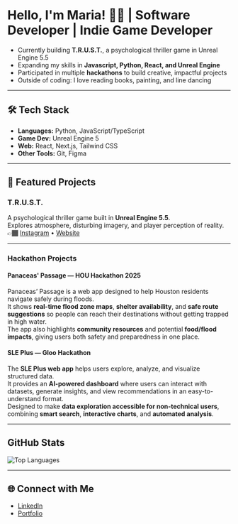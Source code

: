 #  Hello, I'm Maria! 👋🏾 | Software Developer | Indie Game Developer

- Currently building **T.R.U.S.T.**, a psychological thriller game in Unreal Engine 5.5  
- Expanding my skills in **Javascript, Python, React, and Unreal Engine**  
- Participated in multiple **hackathons** to build creative, impactful projects  
- Outside of coding: I love reading books, painting, and line dancing

---

## 🛠️ Tech Stack
- **Languages:** Python, JavaScript/TypeScript  
- **Game Dev:** Unreal Engine 5  
- **Web:** React, Next.js, Tailwind CSS 
- **Other Tools:** Git, Figma

---

## 📌 Featured Projects

### T.R.U.S.T.
A psychological thriller game built in **Unreal Engine 5.5**.  
Explores atmosphere, disturbing imagery, and player perception of reality.  
👉🏾 [Instagram](https://instagram.com/trustindiegame) • [Website](https://trustclub.netlify.app)

---

### Hackathon Projects  

#### Panaceas' Passage — HOU Hackathon 2025  
Panaceas’ Passage is a web app designed to help Houston residents navigate safely during floods.  
It shows **real-time flood zone maps**, **shelter availability**, and **safe route suggestions** so people can reach their destinations without getting trapped in high water.  
The app also highlights **community resources** and potential **food/flood impacts**, giving users both safety and preparedness in one place.  

#### SLE Plus — Gloo Hackathon  
The **SLE Plus web app** helps users explore, analyze, and visualize structured data.  
It provides an **AI-powered dashboard** where users can interact with datasets, generate insights, and view recommendations in an easy-to-understand format.  
Designed to make **data exploration accessible for non-technical users**, combining **smart search**, **interactive charts**, and **automated analysis**.  

---

## GitHub Stats

![Top Languages](https://github-readme-stats.vercel.app/api/top-langs/?username=Maria-Reyes07&layout=compact&theme=tokyonight)

---

## 🌐 Connect with Me  
- [LinkedIn](https://www.linkedin.com/in/maria-reyes-64aaa7223/)
- [Portfolio](https://mereyes.netlify.app/)

